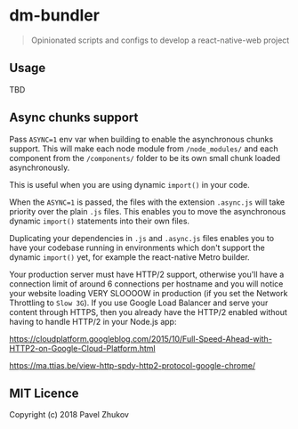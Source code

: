 # dm-bundler
> Opinionated scripts and configs to develop a react-native-web project

## Usage

TBD

## Async chunks support

Pass `ASYNC=1` env var when building to enable the asynchronous chunks
support. This will make each node module from `/node_modules/`
and each component from the `/components/` folder to be its own small chunk
loaded asynchronously.

This is useful when you are using dynamic `import()` in your code.

When the `ASYNC=1` is passed, the files with the extension `.async.js`
will take priority over the plain `.js` files. This enables you
to move the asynchronous dynamic `import()` statements into their own files.

Duplicating your dependencies in `.js` and `.async.js` files enables
you to have your codebase running in environments which don't
support the dynamic `import()` yet, for example the react-native Metro builder.

Your production server must have HTTP/2 support, otherwise you'll have a connection
limit of around 6 connections per hostname and you will notice your website
loading VERY SLOOOOW in production (if you set the Network Throttling to `Slow 3G`).
If you use Google Load Balancer and serve your content through HTTPS, then you
already have the HTTP/2 enabled without having to handle HTTP/2 in your Node.js app:

https://cloudplatform.googleblog.com/2015/10/Full-Speed-Ahead-with-HTTP2-on-Google-Cloud-Platform.html

https://ma.ttias.be/view-http-spdy-http2-protocol-google-chrome/

## MIT Licence

Copyright (c) 2018 Pavel Zhukov

